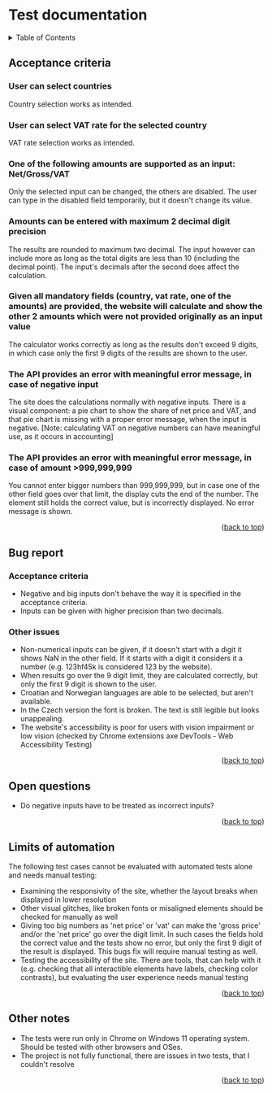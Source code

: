 <a name="readme-top"></a>
# Test documentation

<details>
  <summary>Table of Contents</summary>
  <ol>
    <li>
      <a href="#acceptance-criteria">Accepance criteria</a>
    </li>
    <li>
      <a href="#bug-report">Bug report</a>
      <ul>
        <li><a href="#acceptance-criteria">Acceptance criteria</a></li>
        <li><a href="#other-issues">Other issues</a></li>
      </ul>
    </li>
    <li><a href="#limits-of-automation">Limits of automation</a></li>
    <li><a href="#open-questions">Open questions</a></li>
    <li><a href="#other-notes">Other notes</a></li>
  </ol>
</details>

## Acceptance criteria

### User can select countries
Country selection works as intended.
### User can select VAT rate for the selected country
VAT rate selection works as intended.
### One of the following amounts are supported as an input: Net/Gross/VAT
Only the selected input can be changed, the others are disabled. The user can type in the disabled field temporarily, but it doesn't change its value.
### Amounts can be entered with maximum 2 decimal digit precision
The results are rounded to maximum two decimal. The input however can include more as long as the total digits are less than 10 (including the decimal point). The input's decimals after the second does affect the calculation.
### Given all mandatory fields (country, vat rate, one of the amounts) are provided, the website will calculate and show the other 2 amounts which were not provided originally as an input value
The calculator works correctly as long as the results don't exceed 9 digits, in which case only the first 9 digits of the results are shown to the user.
### The API provides an error with meaningful error message, in case of negative input
The site does the calculations normally with negative inputs. There is a visual component: a pie chart to show the share of net price and VAT, and that pie chart is missing with a proper error message, when the input is negative.
[Note: calculating VAT on negative numbers can have meaningful use, as it occurs in accounting]
### The API provides an error with meaningful error message, in case of amount >999,999,999
You cannot enter bigger numbers than 999,999,999, but in case one of the other field goes over that limit, the display cuts the end of the number. The element still holds the correct value, but is incorrectly displayed. No error message is shown.
<p align="right">(<a href="#readme-top">back to top</a>)</p>


## Bug report

### Acceptance criteria
- Negative and big inputs don't behave the way it is specified in the acceptance criteria.
- Inputs can be given with higher precision than two decimals.
### Other issues
- Non-numerical inputs can be given, if it doesn't start with a digit it shows NaN in the other field. If it starts with a digit it considers it a number (e.g. 123hf45k is considered 123 by the website).
- When results go over the 9 digit limit, they are calculated correctly, but only the first 9 digit is shown to the user.
- Croatian and Norwegian languages are able to be selected, but aren't available.
- In the Czech version the font is broken. The text is still legible but looks unappealing.
- The website's accessibility is poor for users with vision impairment or low vision (checked by  Chrome extensions axe DevTools - Web Accessibility Testing)
<p align="right">(<a href="#readme-top">back to top</a>)</p>

## Open questions
- Do negative inputs have to be treated as incorrect inputs?
<p align="right">(<a href="#readme-top">back to top</a>)</p>

## Limits of automation
The following test cases cannot be evaluated with automated tests alone and needs manual testing:
- Examining the responsivity of the site, whether the layout breaks when displayed in lower resolution
- Other visual glitches, like broken fonts or misaligned elements should be checked for manually as well
- Giving too big numbers as 'net price' or 'vat' can make the 'gross price' and/or the 'net price' go over the digit limit. In such cases the fields hold the correct value and the tests show no error, but only the first 9 digit of the result is displayed. This bugs fix will require manual testing as well.
- Testing the accessibility of the site. There are tools, that can help with it (e.g. checking that all interactible elements have labels, checking color contrasts), but evaluating the user experience needs manual testing
<p align="right">(<a href="#readme-top">back to top</a>)</p>

## Other notes

- The tests were run only in Chrome on Windows 11 operating system. Should be tested with other browsers and OSes.
- The project is not fully functional, there are issues in two tests, that I couldn't resolve
<p align="right">(<a href="#readme-top">back to top</a>)</p>